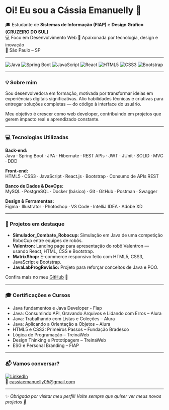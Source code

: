 # Oi! Eu sou a Cássia Emanuelly 🚀

🎓 Estudante de **Sistemas de Informação (FIAP)** e **Design Gráfico (CRUZEIRO DO SUL)**  
💻 Foco em Desenvolvimento Web
🎨 Apaixonada por tecnologia, design e inovação  
📍 São Paulo – SP  

---

![Java](https://img.shields.io/badge/Java-ED8B00?style=for-the-badge&logo=java&logoColor=white)
![Spring Boot](https://img.shields.io/badge/Spring_Boot-6DB33F?style=for-the-badge&logo=spring-boot&logoColor=white)
![JavaScript](https://img.shields.io/badge/JavaScript-F7DF1E?style=for-the-badge&logo=javascript&logoColor=black)
![React](https://img.shields.io/badge/React-20232A?style=for-the-badge&logo=react&logoColor=61DAFB)
![HTML5](https://img.shields.io/badge/HTML5-E34F26?style=for-the-badge&logo=html5&logoColor=white)
![CSS3](https://img.shields.io/badge/CSS3-1572B6?style=for-the-badge&logo=css3&logoColor=white)
![Bootstrap](https://img.shields.io/badge/Bootstrap-7952B3?style=for-the-badge&logo=bootstrap&logoColor=white)

---

### 💡 Sobre mim

Sou desenvolvedora em formação, motivada por transformar ideias em experiências digitais significativas.
Alio habilidades técnicas e criativas para entregar soluções completas — do código à interface do usuário.

Meu objetivo é crescer como web developer, contribuindo em projetos que gerem impacto real e aprendizado constante.

---

### 💻 Tecnologias Utilizadas

**Back-end:**  
Java · Spring Boot · JPA · Hibernate · REST APIs · JWT · JUnit · SOLID · MVC · DDD  

**Front-end:**  
HTML5 · CSS3 · JavaScript · React.js · Bootstrap · Consumo de APIs REST  

**Banco de Dados & DevOps:**  
MySQL · PostgreSQL · Docker (básico) · Git · GitHub · Postman · Swagger  

**Design & Ferramentas:**  
Figma · Illustrator · Photoshop · VS Code · IntelliJ IDEA · Adobe XD  

---

### 🚀 Projetos em destaque

- **Simulador_Combate_Robocup:** Simulação em Java de uma competição RoboCup entre equipes de robôs.  
- **Valentron:** Landing page para apresentação do robô Valentron — usando React, HTML, CSS e Bootstrap.  
- **MatrixShop:** E-commerce responsivo feito com HTML5, CSS3, JavaScript e Bootstrap.  
- **JavaLabProgRevisão:** Projeto para reforçar conceitos de Java e POO.

Confira mais no meu [GitHub](https://github.com/seuusuario) 🔗

---

### 🎓 Certificações e Cursos

- Java fundamentos e Java Developer - Fiap 
- Java: Consumindo API, Gravando Arquivos e Lidando com Erros – Alura  
- Java: Trabalhando com Listas e Coleções – Alura  
- Java: Aplicando a Orientação a Objetos – Alura
- HTML5 e CSS3: Primeiros Passos – Fundação Bradesco  
- Lógica de Programação – TreinaWeb  
- Design Thinking e Prototipagem – TreinaWeb  
- ESG e Personal Branding – FIAP

---

### 📬 Vamos conversar?

[![LinkedIn](https://img.shields.io/badge/LinkedIn-0077B5?style=flat-square&logo=linkedin&logoColor=white)](https://linkedin.com/in/cassia-emanuelly)  
📧 cassiaemanuelly05@gmail.com

---

✨ *Obrigada por visitar meu perfil! Volte sempre que quiser ver meus novos projetos 🚀*
